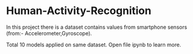 # Human-Activity-Recognition
In this project there is a dataset contains values from smartphone sensors (from:- Accelerometer,Gyroscope).

Total 10 models applied on same dataset.
Open file ipynb to learn more.

